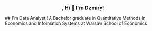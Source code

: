 <h3 align="center">, Hi 👋 I'm Dzmiry!</h3>
## I'm Data Analyst!!
A Bachelor graduate in Quantitative Methods in Economics and Information Systems at Warsaw School of Economics
